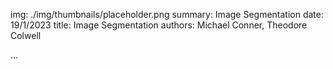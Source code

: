 img: ./img/thumbnails/placeholder.png
summary: Image Segmentation
date: 19/1/2023
title: Image Segmentation
authors: Michael Conner, Theodore Colwell

...